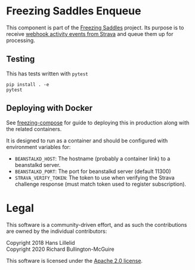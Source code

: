 # Freezing Saddles Enqueue

This component is part of the [Freezing Saddles](http://freezingsaddles.com) project.  Its purpose is to receive [webhook activity events from Strava](http://strava.github.io/api/partner/v3/events/) and queue them up for processing.

## Testing

This has tests written with `pytest`

```
pip install . -e
pytest
```

## Deploying with Docker

See [freezing-compose](https://github.com/freezingsaddles/freezing-compose) for guide to deploying this in production along
with the related containers.

It is designed to run as a container and should be configured with environment variables for:
- `BEANSTALKD_HOST`: The hostname (probably a container link) to a beanstalkd server.
- `BEANSTALKD_PORT`: The port for beanstalkd server (default 11300)
- `STRAVA_VERIFY_TOKEN`: The token to use when verifying the Strava challenge response (must match token used to register subscription).

# Legal

This software is a community-driven effort, and as such the contributions are owned by the individual contributors:

Copyright 2018 Hans Lillelid <br>
Copyright 2020 Richard Bullington-McGuire <br>

This software is licensed under the [Apache 2.0 license](LICENSE).
